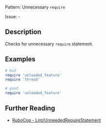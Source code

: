 Pattern: Unnecessary `require`

Issue: -

## Description

Checks for unnecessary `require` statement.

## Examples

```ruby
# bad
require 'unloaded_feature'
require 'thread'

# good
require 'unloaded_feature'
```

## Further Reading

* [RuboCop - Lint/UnneededRequireStatement](https://rubocop.readthedocs.io/en/latest/cops_lint/#lintunneededrequirestatement)

